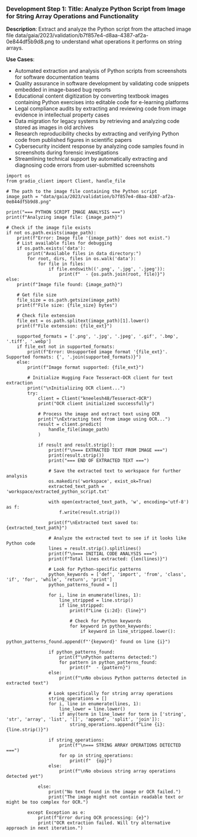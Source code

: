 ### Development Step 1: Title: Analyze Python Script from Image for String Array Operations and Functionality

**Description**: Extract and analyze the Python script from the attached image file data/gaia/2023/validation/b7f857e4-d8aa-4387-af2a-0e844df5b9d8.png to understand what operations it performs on string arrays.

**Use Cases**:
- Automated extraction and analysis of Python scripts from screenshots for software documentation teams
- Quality assurance in software development by validating code snippets embedded in image-based bug reports
- Educational content digitization by converting textbook images containing Python exercises into editable code for e-learning platforms
- Legal compliance audits by extracting and reviewing code from image evidence in intellectual property cases
- Data migration for legacy systems by retrieving and analyzing code stored as images in old archives
- Research reproducibility checks by extracting and verifying Python code from published figures in scientific papers
- Cybersecurity incident response by analyzing code samples found in screenshots during forensic investigations
- Streamlining technical support by automatically extracting and diagnosing code errors from user-submitted screenshots

```
import os
from gradio_client import Client, handle_file

# The path to the image file containing the Python script
image_path = "data/gaia/2023/validation/b7f857e4-d8aa-4387-af2a-0e844df5b9d8.png"

print("=== PYTHON SCRIPT IMAGE ANALYSIS ===")
print(f"Analyzing image file: {image_path}")

# Check if the image file exists
if not os.path.exists(image_path):
    print(f"Error: Image file '{image_path}' does not exist.")
    # List available files for debugging
    if os.path.exists('data'):
        print("Available files in data directory:")
        for root, dirs, files in os.walk('data'):
            for file in files:
                if file.endswith(('.png', '.jpg', '.jpeg')):
                    print(f"  - {os.path.join(root, file)}")
else:
    print(f"Image file found: {image_path}")
    
    # Get file size
    file_size = os.path.getsize(image_path)
    print(f"File size: {file_size} bytes")
    
    # Check file extension
    file_ext = os.path.splitext(image_path)[1].lower()
    print(f"File extension: {file_ext}")
    
    supported_formats = ['.png', '.jpg', '.jpeg', '.gif', '.bmp', '.tiff', '.webp']
    if file_ext not in supported_formats:
        print(f"Error: Unsupported image format '{file_ext}'. Supported formats: {', '.join(supported_formats)}")
    else:
        print(f"Image format supported: {file_ext}")
        
        # Initialize Hugging Face Tesseract-OCR client for text extraction
        print("\nInitializing OCR client...")
        try:
            client = Client("kneelesh48/Tesseract-OCR")
            print("OCR client initialized successfully")
            
            # Process the image and extract text using OCR
            print("\nExtracting text from image using OCR...")
            result = client.predict(
                handle_file(image_path)
            )
            
            if result and result.strip():
                print(f"\n=== EXTRACTED TEXT FROM IMAGE ===")
                print(result.strip())
                print("=== END OF EXTRACTED TEXT ===")
                
                # Save the extracted text to workspace for further analysis
                os.makedirs('workspace', exist_ok=True)
                extracted_text_path = 'workspace/extracted_python_script.txt'
                
                with open(extracted_text_path, 'w', encoding='utf-8') as f:
                    f.write(result.strip())
                
                print(f"\nExtracted text saved to: {extracted_text_path}")
                
                # Analyze the extracted text to see if it looks like Python code
                lines = result.strip().splitlines()
                print(f"\n=== INITIAL CODE ANALYSIS ===")
                print(f"Total lines extracted: {len(lines)}")
                
                # Look for Python-specific patterns
                python_keywords = ['def', 'import', 'from', 'class', 'if', 'for', 'while', 'return', 'print']
                python_patterns_found = []
                
                for i, line in enumerate(lines, 1):
                    line_stripped = line.strip()
                    if line_stripped:
                        print(f"Line {i:2d}: {line}")
                        
                        # Check for Python keywords
                        for keyword in python_keywords:
                            if keyword in line_stripped.lower():
                                python_patterns_found.append(f"'{keyword}' found on line {i}")
                
                if python_patterns_found:
                    print(f"\nPython patterns detected:")
                    for pattern in python_patterns_found:
                        print(f"  - {pattern}")
                else:
                    print(f"\nNo obvious Python patterns detected in extracted text")
                
                # Look specifically for string array operations
                string_operations = []
                for i, line in enumerate(lines, 1):
                    line_lower = line.lower()
                    if any(term in line_lower for term in ['string', 'str', 'array', 'list', '[]', 'append', 'split', 'join']):
                        string_operations.append(f"Line {i}: {line.strip()}")
                
                if string_operations:
                    print(f"\n=== STRING ARRAY OPERATIONS DETECTED ===")
                    for op in string_operations:
                        print(f"  {op}")
                else:
                    print(f"\nNo obvious string array operations detected yet")
                    
            else:
                print("No text found in the image or OCR failed.")
                print("The image might not contain readable text or might be too complex for OCR.")
                
        except Exception as e:
            print(f"Error during OCR processing: {e}")
            print("OCR extraction failed. Will try alternative approach in next iteration.")
```